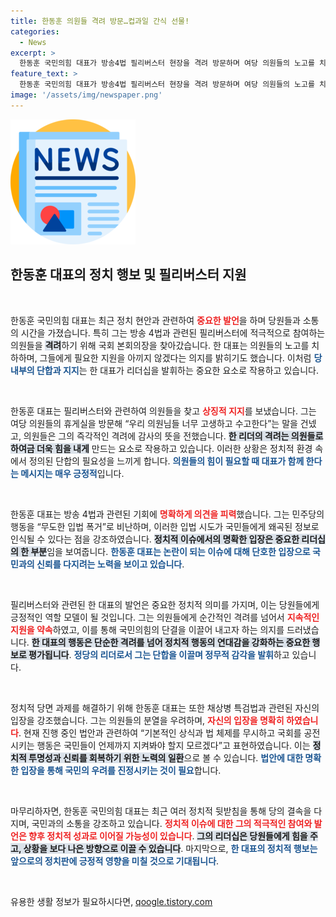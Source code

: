 ```yaml
---
title: 한동훈 의원들 격려 방문…컵과일 간식 선물!
categories:
  - News
excerpt: >
  한동훈 국민의힘 대표가 방송4법 필리버스터 현장을 격려 방문하며 여당 의원들의 노고를 치하했다. 그는 야당의 입법 시도를 비판하며 무도한 입법 폭거라고 언급, 불만을 나타냈다.
feature_text: >
  한동훈 국민의힘 대표가 방송4법 필리버스터 현장을 격려 방문하며 여당 의원들의 노고를 치하했다. 그는 야당의 입법 시도를 비판하며 무도한 입법 폭거라고 언급, 불만을 나타냈다.
image: '/assets/img/newspaper.png'
---
```


<p><img src="/assets/img/newspaper.png" alt="kimp 속보" /></p>

<h2 data-ke-size="size26">한동훈 대표의 정치 행보 및 필리버스터 지원</h2>

<p data-ke-size="size16">&nbsp;</p>

<p>한동훈 국민의힘 대표는 최근 정치 현안과 관련하여 <b><span style="color: #ee2323;">중요한 발언</span></b>을 하며 당원들과 소통의 시간을 가졌습니다. 특히 그는 방송 4법과 관련된 필리버스터에 적극적으로 참여하는 의원들을 <b><span style="background-color: #21538527;">격려</span></b>하기 위해 국회 본회의장을 찾아갔습니다. 한 대표는 의원들의 노고를 치하하며, 그들에게 필요한 지원을 아끼지 않겠다는 의지를 밝히기도 했습니다. 이처럼 <b><span style="color: #1a5490;">당 내부의 단합과 지지</span></b>는 한 대표가 리더십을 발휘하는 중요한 요소로 작용하고 있습니다.</p>

<p data-ke-size="size16">&nbsp;</p>

<p>한동훈 대표는 필리버스터와 관련하여 의원들을 찾고 <b><span style="color: #ee2323;">상징적 지지</span></b>를 보냈습니다. 그는 여당 의원들의 휴게실을 방문해 “우리 의원님들 너무 고생하고 수고한다”는 말을 건넸고, 의원들은 그의 즉각적인 격려에 감사의 뜻을 전했습니다. <b><span style="background-color: #21538527;">한 리더의 격려는 의원들로 하여금 더욱 힘을 내게</span></b> 만드는 요소로 작용하고 있습니다. 이러한 상황은 정치적 환경 속에서 정의된 단합의 필요성을 느끼게 합니다. <b><span style="color: #1a5490;">의원들의 힘이 필요할 때 대표가 함께 한다는 메시지는 매우 긍정적</span></b>입니다.</p>

<p data-ke-size="size16">&nbsp;</p>

<p>한동훈 대표는 방송 4법과 관련된 기회에 <b><span style="color: #ee2323;">명확하게 의견을 피력</span></b>했습니다. 그는 민주당의 행동을 “무도한 입법 폭거”로 비난하며, 이러한 입법 시도가 국민들에게 왜곡된 정보로 인식될 수 있다는 점을 강조하였습니다. <b><span style="background-color: #21538527;">정치적 이슈에서의 명확한 입장은 중요한 리더십의 한 부분</span></b>임을 보여줍니다. <b><span style="color: #1a5490;">한동훈 대표는 논란이 되는 이슈에 대해 단호한 입장으로 국민과의 신뢰를 다지려는 노력을 보이고 있습니다</span></b>.</p>

<p data-ke-size="size16">&nbsp;</p>

<p>필리버스터와 관련된 한 대표의 발언은 중요한 정치적 의미를 가지며, 이는 당원들에게 긍정적인 역할 모델이 될 것입니다. 그는 의원들에게 순간적인 격려를 넘어서 <b><span style="color: #ee2323;">지속적인 지원을 약속</span></b>하였고, 이를 통해 국민의힘의 단결을 이끌어 내고자 하는 의지를 드러냈습니다. <b><span style="background-color: #21538527;">한 대표의 행동은 단순한 격려를 넘어 정치적 행동의 연대감을 강화하는 중요한 행보로 평가됩니다</span></b>. <b><span style="color: #1a5490;">정당의 리더로서 그는 단합을 이끌며 정무적 감각을 발휘</span></b>하고 있습니다.</p>

<p data-ke-size="size16">&nbsp;</p>

<p>정치적 당면 과제를 해결하기 위해 한동훈 대표는 또한 채상병 특검법과 관련된 자신의 입장을 강조했습니다. 그는 의원들의 분열을 우려하며, <b><span style="color: #ee2323;">자신의 입장을 명확히 하였습니다</span></b>. 현재 진행 중인 법안과 관련하여 “기본적인 상식과 법 체제를 무시하고 국회를 공전시키는 행동은 국민들이 언제까지 지켜봐야 할지 모르겠다”고 표현하였습니다. 이는 <b><span style="background-color: #21538527;">정치적 투명성과 신뢰를 회복하기 위한 노력의 일환</span></b>으로 볼 수 있습니다. <b><span style="color: #1a5490;">법안에 대한 명확한 입장을 통해 국민의 우려를 진정시키는 것이 필요</span></b>합니다.</p>

<p data-ke-size="size16">&nbsp;</p>

<p>마무리하자면, 한동훈 국민의힘 대표는 최근 여러 정치적 뒷받침을 통해 당의 결속을 다지며, 국민과의 소통을 강조하고 있습니다. <b><span style="color: #ee2323;">정치적 이슈에 대한 그의 적극적인 참여와 발언은 향후 정치적 성과로 이어질 가능성이 있습니다</span></b>. <b><span style="background-color: #21538527;">그의 리더십은 당원들에게 힘을 주고, 상황을 보다 나은 방향으로 이끌 수 있습니다</span></b>. 마지막으로, <b><span style="color: #1a5490;">한 대표의 정치적 행보는 앞으로의 정치판에 긍정적 영향을 미칠 것으로 기대됩니다</span></b>. </p>

<p data-ke-size="size16">&nbsp;</p>
유용한 생활 정보가 필요하시다면, <a href="https://qoogle.tistory.com" rel="dofollow">qoogle.tistory.com</a>


